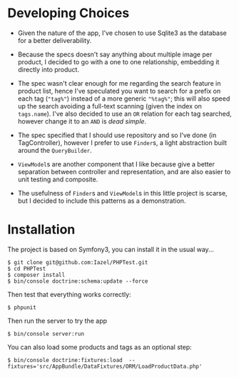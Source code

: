 # Developing Choices
  - Given the nature of the app, I've chosen to use Sqlite3 as the database for a better deliverability.

  - Because the specs doesn't say anything about multiple image per product, I decided to go with a one to one relationship, embedding it directly into product.

  - The spec wasn't clear enough for me regarding the search feature in product list, hence I've speculated you want to search for a prefix on each tag (`"tag%"`) instead of a more generic `"%tag%"`; this will also speed up the search avoiding a full-text scanning (given the index on `tags.name`). I've also decided to use an `OR` relation for each tag searched, however change it to an `AND` is *dead simple*.

  - The spec specified that I should use repository and so I've done (in TagController), however I prefer to use `Finder`s, a light abstraction built around the `QueryBuilder`.

  - `ViewModel`s are another component that I like because give a better separation between controller and representation, and are also easier to unit testing and composite.
  
  - The usefulness of `Finder`s and `ViewModel`s in this little project is scarse, but I decided to include this patterns as a demonstration.

# Installation
The project is based on Symfony3, you can install it in the usual way...

```shell
$ git clone git@github.com:Iazel/PHPTest.git
$ cd PHPTest
$ composer install
$ bin/console doctrine:schema:update --force
```

Then test that everything works correctly:
```shell
$ phpunit
```

Then run the server to try the app
```shell
$ bin/console server:run
```

You can also load some products and tags as an optional step:
```shell
$ bin/console doctrine:fixtures:load  --fixtures='src/AppBundle/DataFixtures/ORM/LoadProductData.php'
```
